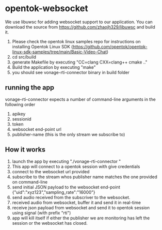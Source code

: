 # opentok-websocket

We use libuwsc for adding websocket support to our application. You can download the source from https://github.com/zhaojh329/libuwsc and build it.

1. Please check the opentok linux samples repo for instructions on installing Opentok Linux SDK (https://github.com/opentok/opentok-linux-sdk-samples/tree/main/Basic-Video-Chat)
2. cd src/build
3. generate Makefile by executing "CC=clang CXX=clang++ cmake .."
4. Build the application by executing "make"
5. you should see vonage-rti-connector binary in build folder

## running the app

vonage-rti-connector expects a number of command-line arguments in the following order

1. apikey
2. sessionid
3. token
4. websocket end-point url
5. publisher-name (this is the only stream we subscribe to)

## How it works

1. launch the app by executing "./vonage-rti-connector <api-key> <session-id> <token> <websocket-url> <publisher-name>"
2. This app will connect to a opentok session with give credentials
3. connect to the websocket url provided
4. subscribe to the stream whos publisher name matches the one provided on command-line
5. send initial JSON payload to the websocket end-point {"uid":"xyz123","sampling_rate":"16000"}
6. send audio received from the subscriver to the websocket.
7. received audio from websocket, buffer it and send it in real-time
8. receive json payload from websocket and send it to opentok session using signal (with prefix "rti")
9. app will kill itself if either the publisher we are monitoring has left the session or the websocket has closed.

